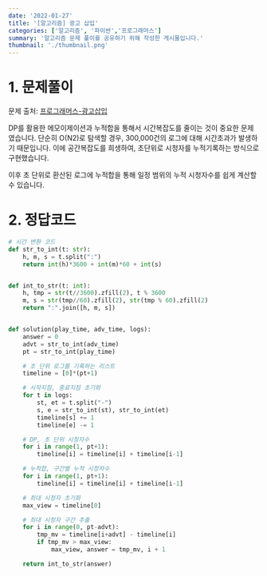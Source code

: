 ```yaml
---
date: '2022-01-27'
title: '[알고리즘] 광고 삽입' 
categories: ['알고리즘', '파이썬','프로그래머스']
summary: '알고리즘 문제 풀이를 공유하기 위해 작성한 게시물입니다.'
thumbnail: './thumbnail.png'
---
```



# 1. 문제풀이

문제 출처: [프로그래머스-광고삽입](https://programmers.co.kr/learn/courses/30/lessons/72414)

DP를 활용한 메모이제이션과 누적합을 통해서 시간복잡도를 줄이는 것이 중요한 문제였습니다. 단순히 O(N2)로 탐색할 경우, 300,000건의 로그에 대해 시간초과가 발생하기 때문입니다. 이에 공간복잡도를 희생하여, 초단위로 시청자를 누적기록하는 방식으로 구현했습니다. 

이후 초 단위로 환산된 로그에 누적합을 통해 일정 범위의 누적 시청자수를 쉽게 계산할 수 있습니다. 

# 2. 정답코드

```python
# 시간 변환 코드
def str_to_int(t: str):
    h, m, s = t.split(":")
    return int(h)*3600 + int(m)*60 + int(s)


def int_to_str(t: int):
    h, tmp = str(t//3600).zfill(2), t % 3600
    m, s = str(tmp//60).zfill(2), str(tmp % 60).zfill(2)
    return ":".join([h, m, s])


def solution(play_time, adv_time, logs):
    answer = 0
    advt = str_to_int(adv_time)
    pt = str_to_int(play_time)

    # 초 단위 로그를 기록하는 리스트
    timeline = [0]*(pt+1)

    # 시작지점, 종료지점 초기화
    for t in logs:
        st, et = t.split("-")
        s, e = str_to_int(st), str_to_int(et)
        timeline[s] += 1
        timeline[e] -= 1

    # DP, 초 단위 시청자수
    for i in range(1, pt+1):
        timeline[i] = timeline[i] + timeline[i-1]

    # 누적합, 구간별 누적 시청자수
    for i in range(1, pt+1):
        timeline[i] = timeline[i] + timeline[i-1]

    # 최대 시청자 초기화
    max_view = timeline[0]

    # 최대 시청자 구간 추출
    for i in range(0, pt-advt):
        tmp_mv = timeline[i+advt] - timeline[i]
        if tmp_mv > max_view:
            max_view, answer = tmp_mv, i + 1

    return int_to_str(answer)
```
